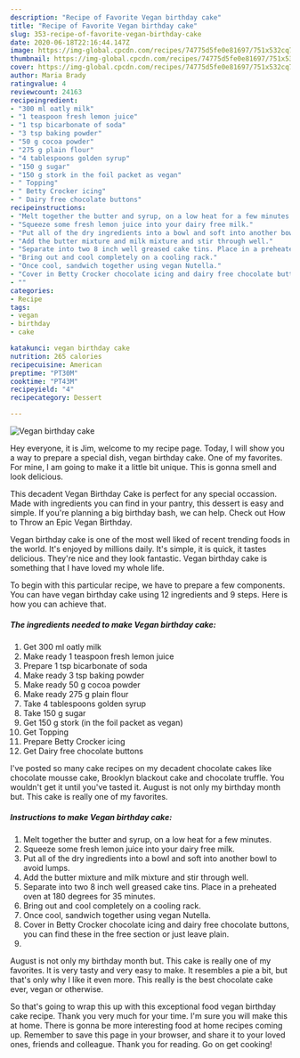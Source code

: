 ```yaml
---
description: "Recipe of Favorite Vegan birthday cake"
title: "Recipe of Favorite Vegan birthday cake"
slug: 353-recipe-of-favorite-vegan-birthday-cake
date: 2020-06-18T22:16:44.147Z
image: https://img-global.cpcdn.com/recipes/74775d5fe0e81697/751x532cq70/vegan-birthday-cake-recipe-main-photo.jpg
thumbnail: https://img-global.cpcdn.com/recipes/74775d5fe0e81697/751x532cq70/vegan-birthday-cake-recipe-main-photo.jpg
cover: https://img-global.cpcdn.com/recipes/74775d5fe0e81697/751x532cq70/vegan-birthday-cake-recipe-main-photo.jpg
author: Maria Brady
ratingvalue: 4
reviewcount: 24163
recipeingredient:
- "300 ml oatly milk"
- "1 teaspoon fresh lemon juice"
- "1 tsp bicarbonate of soda"
- "3 tsp baking powder"
- "50 g cocoa powder"
- "275 g plain flour"
- "4 tablespoons golden syrup"
- "150 g sugar"
- "150 g stork in the foil packet as vegan"
- " Topping"
- " Betty Crocker icing"
- " Dairy free chocolate buttons"
recipeinstructions:
- "Melt together the butter and syrup, on a low heat for a few minutes."
- "Squeeze some fresh lemon juice into your dairy free milk."
- "Put all of the dry ingredients into a bowl and soft into another bowl to avoid lumps."
- "Add the butter mixture and milk mixture and stir through well."
- "Separate into two 8 inch well greased cake tins. Place in a preheated oven at 180 degrees for 35 minutes."
- "Bring out and cool completely on a cooling rack."
- "Once cool, sandwich together using vegan Nutella."
- "Cover in Betty Crocker chocolate icing and dairy free chocolate buttons, you can find these in the free section or just leave plain."
- ""
categories:
- Recipe
tags:
- vegan
- birthday
- cake

katakunci: vegan birthday cake 
nutrition: 265 calories
recipecuisine: American
preptime: "PT30M"
cooktime: "PT43M"
recipeyield: "4"
recipecategory: Dessert

---
```



![Vegan birthday cake](https://img-global.cpcdn.com/recipes/74775d5fe0e81697/751x532cq70/vegan-birthday-cake-recipe-main-photo.jpg)

Hey everyone, it is Jim, welcome to my recipe page. Today, I will show you a way to prepare a special dish, vegan birthday cake. One of my favorites. For mine, I am going to make it a little bit unique. This is gonna smell and look delicious.

This decadent Vegan Birthday Cake is perfect for any special occassion. Made with ingredients you can find in your pantry, this dessert is easy and simple. If you&#39;re planning a big birthday bash, we can help. Check out How to Throw an Epic Vegan Birthday.

Vegan birthday cake is one of the most well liked of recent trending foods in the world. It's enjoyed by millions daily. It's simple, it is quick, it tastes delicious. They're nice and they look fantastic. Vegan birthday cake is something that I have loved my whole life.


To begin with this particular recipe, we have to prepare a few components. You can have vegan birthday cake using 12 ingredients and 9 steps. Here is how you can achieve that.

<!--inarticleads1-->

##### The ingredients needed to make Vegan birthday cake:

1. Get 300 ml oatly milk
1. Make ready 1 teaspoon fresh lemon juice
1. Prepare 1 tsp bicarbonate of soda
1. Make ready 3 tsp baking powder
1. Make ready 50 g cocoa powder
1. Make ready 275 g plain flour
1. Take 4 tablespoons golden syrup
1. Take 150 g sugar
1. Get 150 g stork (in the foil packet as vegan)
1. Get  Topping
1. Prepare  Betty Crocker icing
1. Get  Dairy free chocolate buttons


I&#39;ve posted so many cake recipes on my decadent chocolate cakes like chocolate mousse cake, Brooklyn blackout cake and chocolate truffle. You wouldn&#39;t get it until you&#39;ve tasted it. August is not only my birthday month but. This cake is really one of my favorites. 

<!--inarticleads2-->

##### Instructions to make Vegan birthday cake:

1. Melt together the butter and syrup, on a low heat for a few minutes.
1. Squeeze some fresh lemon juice into your dairy free milk.
1. Put all of the dry ingredients into a bowl and soft into another bowl to avoid lumps.
1. Add the butter mixture and milk mixture and stir through well.
1. Separate into two 8 inch well greased cake tins. Place in a preheated oven at 180 degrees for 35 minutes.
1. Bring out and cool completely on a cooling rack.
1. Once cool, sandwich together using vegan Nutella.
1. Cover in Betty Crocker chocolate icing and dairy free chocolate buttons, you can find these in the free section or just leave plain.
1. 


August is not only my birthday month but. This cake is really one of my favorites. It is very tasty and very easy to make. It resembles a pie a bit, but that&#39;s only why I like it even more. This really is the best chocolate cake ever, vegan or otherwise. 

So that's going to wrap this up with this exceptional food vegan birthday cake recipe. Thank you very much for your time. I'm sure you will make this at home. There is gonna be more interesting food at home recipes coming up. Remember to save this page in your browser, and share it to your loved ones, friends and colleague. Thank you for reading. Go on get cooking!
